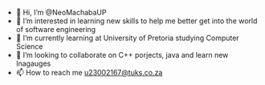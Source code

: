 - 👋 Hi, I’m @NeoMachabaUP
- 👀 I’m interested in learning new skills to help me better get into the world of software engineering
- 🌱 I’m currently learning at University of Pretoria studying Computer Science
- 💞️ I’m looking to collaborate on C++ porjects, java and learn new lnagauges
- 📫 How to reach me u23002167@tuks.co.za

<!---
NeoMachabaUP/NeoMachabaUP is a ✨ special ✨ repository because its `README.md` (this file) appears on your GitHub profile.
You can click the Preview link to take a look at your changes.
--->
